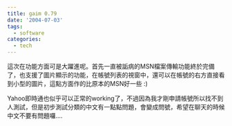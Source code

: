 ```yaml
---
title: gaim 0.79
date: '2004-07-03'
tags:
  - software
categories:
  - tech
---
```

這次在功能方面可是大躍進呢。首先一直被詬病的MSN檔案傳輸功能終於完備了，也支援了圖片顯示的功能，在帳號列表的視窗中，還可以在帳號的右方直接看到小型的圖片，這點方面作的比原本的MSN好一些 :)  
  
Yahoo即時通也似乎可以正常的working了，不過因為我才剛申請帳號所以找不到人測試，但是初步測試分類的中文有一點點問題，會變成問號，希望在聊天的時候中文不要有問題囉....